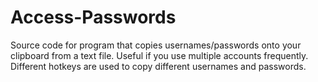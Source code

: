# Access-Passwords
Source code for program that copies usernames/passwords onto your clipboard from a text file. Useful if you use multiple accounts frequently. Different hotkeys are used to copy different usernames and passwords.


